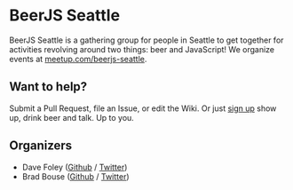 BeerJS Seattle
=========

BeerJS Seattle is a gathering group for people in Seattle to get together for activities revolving around two things: beer and JavaScript!
We organize events at [meetup.com/beerjs-seattle](http://www.meetup.com/beerjs-seattle).

Want to help?
-------------

Submit a Pull Request, file an Issue, or edit the Wiki. Or just [sign up](http://www.meetup.com/beerjs-seattle) show up, drink beer and talk. Up to you.

Organizers
-------

* Dave Foley ([Github](https://github.com/davidmfoley) / [Twitter](https://twitter.com/davidmfoley))
* Brad Bouse ([Github](https://github.com/doolittle) / [Twitter](https://twitter.com/bradbouse))
